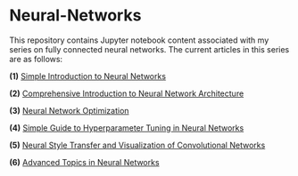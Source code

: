 # Neural-Networks

This repository contains Jupyter notebook content associated with my series on fully connected neural networks. The current articles in this series are as follows:

**(1)** [Simple Introduction to Neural Networks](https://towardsdatascience.com/simple-introduction-to-neural-networks-ac1d7c3d7a2c)

**(2)** [Comprehensive Introduction to Neural Network Architecture](https://towardsdatascience.com/comprehensive-introduction-to-neural-network-architecture-c08c6d8e5d98)

**(3)** [Neural Network Optimization](https://towardsdatascience.com/neural-network-optimization-7ca72d4db3e0)

**(4)** [Simple Guide to Hyperparameter Tuning in Neural Networks](https://medium.com/@matthew_stewart/simple-guide-to-hyperparameter-tuning-in-neural-networks-3fe03dad8594)

**(5)** [Neural Style Transfer and Visualization of Convolutional Networks](https://towardsdatascience.com/neural-style-transfer-and-visualization-of-convolutional-networks-7362f6cf4b9b)

**(6)** [Advanced Topics in Neural Networks](https://towardsdatascience.com/advanced-topics-in-neural-networks-f27fbcc638ae)
